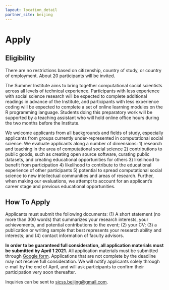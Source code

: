 ```yaml
---
layout: location_detail
partner_site: beijing
---
```


# Apply

## Eligibility

There are no restrictions based on citizenship, country of study, or country of employment. About 20 participants will be invited.

The Summer Institute aims to bring together computational social scientists across all levels of technical experience. Participants with less experience with social science research will be expected to complete additional readings in advance of the Institute, and participants with less experience coding will be expected to complete a set of online learning modules on the R programming language. Students doing this preparatory work will be supported by a teaching assistant who will hold online office hours during the two months before the Institute.

We welcome applicants from all backgrounds and fields of study, especially applicants from groups currently under-represented in computational social science. We evaluate applicants along a number of dimensions: 1) research and teaching in the area of computational social science 2) contributions to public goods, such as creating open source software, curating public datasets, and creating educational opportunities for others 3) likelihood to benefit from participation 4) likelihood to contribute to the educational experience of other participants 5) potential to spread computational social science to new intellectual communities and areas of research. Further, when making our evaluations, we attempt to account for an applicant’s career stage and previous educational opportunities.

## How To Apply

Applicants must submit the following documents: (1) A short statement (no more than 300 words) that summarizes your research interests, your achievements, and potential contributions to the event; (2) your CV; (3) a publication or writing sample that best represents your research ability and interests; and (4) contact information of faculty advisors.

**In order to be guaranteed full consideration, all application materials must be submitted by April 1 2021.** All application materials must be submitted through [Google form](https://docs.google.com/forms/d/1FhX1xZu4VeEH3AnO15sDdqD0Oqb46jg8dnXq1F0U2Aw/edit). Applications that are not complete by the deadline may not receive full consideration. We will notify applicants solely through e-mail by the end of April, and will ask participants to confirm their participation very soon thereafter.

Inquiries can be sent to sicss.beijing@gmail.com.
